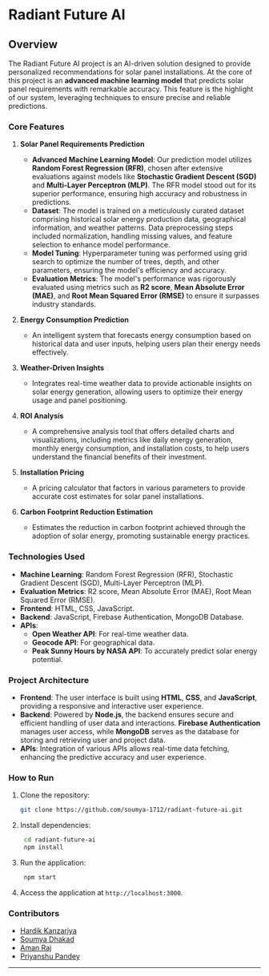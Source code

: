 # Radiant Future AI

## Overview

The Radiant Future AI project is an AI-driven solution designed to provide personalized recommendations for solar panel installations. At the core of this project is an **advanced machine learning model** that predicts solar panel requirements with remarkable accuracy. This feature is the highlight of our system, leveraging techniques to ensure precise and reliable predictions.

### Core Features

1. **Solar Panel Requirements Prediction**
   - **Advanced Machine Learning Model**: Our prediction model utilizes **Random Forest Regression (RFR)**, chosen after extensive evaluations against models like **Stochastic Gradient Descent (SGD)** and **Multi-Layer Perceptron (MLP)**. The RFR model stood out for its superior performance, ensuring high accuracy and robustness in predictions.
   - **Dataset**: The model is trained on a meticulously curated dataset comprising historical solar energy production data, geographical information, and weather patterns. Data preprocessing steps included normalization, handling missing values, and feature selection to enhance model performance.
   - **Model Tuning**: Hyperparameter tuning was performed using grid search to optimize the number of trees, depth, and other parameters, ensuring the model's efficiency and accuracy.
   - **Evaluation Metrics**: The model's performance was rigorously evaluated using metrics such as **R2 score**, **Mean Absolute Error (MAE)**, and **Root Mean Squared Error (RMSE)** to ensure it surpasses industry standards.

2. **Energy Consumption Prediction**
   - An intelligent system that forecasts energy consumption based on historical data and user inputs, helping users plan their energy needs effectively.

3. **Weather-Driven Insights**
   - Integrates real-time weather data to provide actionable insights on solar energy generation, allowing users to optimize their energy usage and panel positioning.

4. **ROI Analysis**
   - A comprehensive analysis tool that offers detailed charts and visualizations, including metrics like daily energy generation, monthly energy consumption, and installation costs, to help users understand the financial benefits of their investment.

5. **Installation Pricing**
   - A pricing calculator that factors in various parameters to provide accurate cost estimates for solar panel installations.

6. **Carbon Footprint Reduction Estimation**
   - Estimates the reduction in carbon footprint achieved through the adoption of solar energy, promoting sustainable energy practices.

### Technologies Used

- **Machine Learning**: Random Forest Regression (RFR), Stochastic Gradient Descent (SGD), Multi-Layer Perceptron (MLP).
- **Evaluation Metrics**: R2 score, Mean Absolute Error (MAE), Root Mean Squared Error (RMSE).
- **Frontend**: HTML, CSS, JavaScript.
- **Backend**: JavaScript, Firebase Authentication, MongoDB Database.
- **APIs**: 
   - **Open Weather API**: For real-time weather data.
   - **Geocode API**: For geographical data.
   - **Peak Sunny Hours by NASA API**: To accurately predict solar energy potential.

### Project Architecture

- **Frontend**: The user interface is built using **HTML**, **CSS**, and **JavaScript**, providing a responsive and interactive user experience.
- **Backend**: Powered by **Node.js**, the backend ensures secure and efficient handling of user data and interactions. **Firebase Authentication** manages user access, while **MongoDB** serves as the database for storing and retrieving user and project data.
- **APIs**: Integration of various APIs allows real-time data fetching, enhancing the predictive accuracy and user experience.

### How to Run

1. Clone the repository:
   ```bash
   git clone https://github.com/soumya-1712/radiant-future-ai.git
    ```
2. Install dependencies:
     ```bash
      cd radiant-future-ai
      npm install
    ```
3. Run the application:
     ```bash
      npm start
    ```
4. Access the application at `http://localhost:3000`.

### Contributors
- [Hardik Kanzariya](https://github.com/MrHardik-k)
- [Soumya Dhakad](https://github.com/soumya-1712)
- [Aman Raj](https://github.com/Amanraj4482)
- [Priyanshu Pandey](https://github.com/Harshpf)

---
